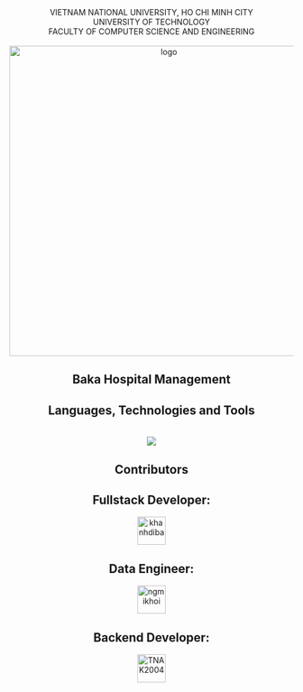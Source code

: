 <div align="center">
VIETNAM NATIONAL UNIVERSITY, HO CHI MINH CITY
<br />
UNIVERSITY OF TECHNOLOGY
<br />
FACULTY OF COMPUTER SCIENCE AND ENGINEERING
<br />
<br />

<img src="https://hcmut.edu.vn/img/nhanDienThuongHieu/01_logobachkhoasang.png" alt="logo" style="width: 550px; height: auto; align: center">

<!-- <br />
<br />
<img src="https://img.shields.io/github/stars/thaiquangphat/airport_management?color=white&logo=github">&emsp;<img src="https://img.shields.io/github/last-commit/thaiquangphat/airport_management?color=blue">
<br />
<img src="https://img.shields.io/github/languages/top/thaiquangphat/airport_management?color=yellow&logo=javascript&logoColor=yellow">&emsp;<img src="https://img.shields.io/github/repo-size/thaiquangphat/airport_management?color=orange&label=size&logo=git&logoColor=orange">
<br /> -->

</div>

<h2 align="center">Baka Hospital Management</h2>

<!-- ![](/img/homepage.png) -->

<h2 align="center">Languages, Technologies and Tools</h2>
<br/>
<div align="center">
    <img src="https://skillicons.dev/icons?i=mysql,python,django,bootstrap,html,css,vscode,github,git,pycharm" />
</div>

<!-- <h2 align="center">💻 How To Run 💻</h2>

- Download XAMPP [here](https://sourceforge.net/projects/xampp/).
- Download this repository, remember to put it in `C:/xampp/htdocs` folder.
- Open the repository in `VSCode`. Install the `Live Server`, `Live Share` and `PHP Server` extensions.
- Go to XAMPP localhost, then import the `btl_draft.php` file to initialize the database.
- Click the `Go Live` button at the bottom right corner, then copy the port to your web browser.
- In your web browser, go to this directory
```
http://localhost/airport_management/index.php
```
You should be able to access the login page as below

![](/img/login.png)
Account for Administrator (With all permissions granted):
- `Username: sManager`
- `Password: 123456`
  
Account for normal User (Some permissions are Restricted):
- `Username: rUser`
- `Password: 123456` -->

<!-- <h2 align="center">🛫 Demonstration 🛫</h2>
This is a small demonstration of some functionalities of our website.
<br></br>

![](/img/demo-vid.gif) -->

<!-- 
As the clip shows, we can perform some simple operations such as:

- **Add, Delete, Update**: References to `INSERT`, `DELETE`, and `UPDATE` operations in MySQL.

- **Viewing**: Listing out values in the table, references `SELECT` operation in MySQL.

- **Handling Errors**: As users may make mistakes, we provide a mechanism to prevent so the database remains stable. -->

<h2 align="center">Contributors </h2>

<div align="center">
    <!-- <a href="https://github.com/khanhdiba"><img src="https://avatars.githubusercontent.com/u/124603194?v=4" title="thaiquangphat" width="50" height="50"></a>
    <a href="https://github.com/pdz1804"><img src="https://avatars.githubusercontent.com/u/123137268?v=4" title="pdz1804" width="50" height="50"></a>
    <a href="https://github.com/Frankie2030"><img src="https://avatars.githubusercontent.com/u/144931593?v=4" title="koi" width="50" height="50"></a> -->
    <h2>Fullstack Developer:</h2>
    <a href="https://github.com/khanhdiba"><img src="https://avatars.githubusercontent.com/u/124603194?v=4" title="khanhdiba" width="50" height="50"></a>
    <h2>Data Engineer:</h2>
    <a href="https://github.com/ngmikhoi"><img src="https://avatars.githubusercontent.com/u/143086099?v=4" title="ngmikhoi" width="50" height="50"></a>
    <h2>Backend Developer:</h2>
    <a href="https://github.com/TNAK2004"><img src="https://avatars.githubusercontent.com/u/186653019?v=4" title="TNAK2004" width="50" height="50"></a>
    
</div>
